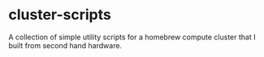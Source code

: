 # cluster-scripts
A collection of simple utility scripts for a homebrew compute cluster that I built from second hand hardware.
